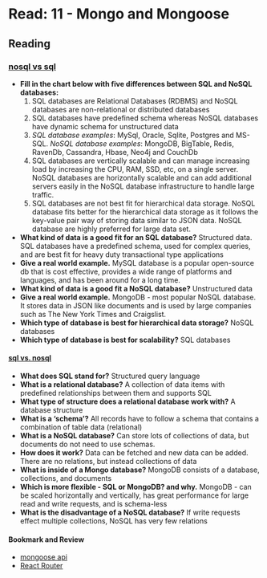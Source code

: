 # Read: 11 - Mongo and Mongoose

## Reading

### [nosql vs sql](https://www.thegeekstuff.com/2014/01/sql-vs-nosql-db/)

- **Fill in the chart below with five differences between SQL and NoSQL databases:**
   1. SQL databases are Relational Databases (RDBMS) and NoSQL databases are non-relational or distributed databases
   2. SQL databases have predefined schema whereas NoSQL databases have dynamic schema for unstructured data
   3. *SQL database examples*: MySql, Oracle, Sqlite, Postgres and MS-SQL. *NoSQL database examples*: MongoDB, BigTable, Redis, RavenDb, Cassandra, Hbase, Neo4j and CouchDb
   4. SQL databases are vertically scalable and can manage increasing load by increasing the CPU, RAM, SSD, etc, on a single server. NoSQL databases are horizontally scalable and can add additional servers easily in the NoSQL database infrastructure to handle large traffic.
   5. SQL databases are not best fit for hierarchical data storage. NoSQL database fits better for the hierarchical data storage as it follows the key-value pair way of storing data similar to JSON data. NoSQL database are highly preferred for large data set.
- **What kind of data is a good fit for an SQL database?** Structured data. SQL databases have a predefined schema, used for complex queries, and are best fit for heavy duty transactional type applications
- **Give a real world example.** MySQL database is a popular open-source db that is cost effective, provides a wide range of platforms and languages, and has been around for a long time.
- **What kind of data is a good fit a NoSQL database?** Unstructured data
- **Give a real world example.** MongoDB - most popular NoSQL database. It stores data in JSON like documents and is used by large companies such as The New York Times and Craigslist.
- **Which type of database is best for hierarchical data storage?** NoSQL databases
- **Which type of database is best for scalability?** SQL databases

#### [sql vs. nosql](https://www.youtube.com/watch?v=ZS_kXvOeQ5Y)

- **What does SQL stand for?** Structured query language
- **What is a relational database?** A collection of data items with predefined relationships between them and supports SQL
- **What type of structure does a relational database work with?** A database structure
- **What is a ‘schema’?** All records have to follow a schema that contains a combination of table data (relational)
- **What is a NoSQL database?** Can store lots of collections of data, but documents do not need to use schemas.
- **How does it work?** Data can be fetched and new data can be added. There are no relations, but instead collections of data
- **What is inside of a Mongo database?** MongoDB consists of a database, collections, and documents
- **Which is more flexible - SQL or MongoDB? and why.** MongoDB - can be scaled horizontally and vertically, has great performance for large read and write requests, and is schema-less
- **What is the disadvantage of a NoSQL database?** If write requests effect multiple collections, NoSQL has very few relations

#### Bookmark and Review

- [mongoose api](https://mongoosejs.com/docs/api.html#Model)
- [React Router](https://reactrouter.com/web/api/BrowserRouter)
